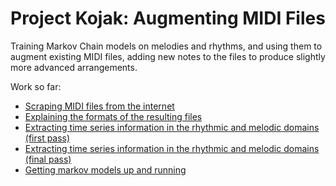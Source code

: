 # Project Kojak: Augmenting MIDI Files

Training Markov Chain models on melodies and rhythms, and using them to augment existing MIDI files, adding new notes to the files to produce slightly more advanced arrangements.

Work so far:

- [Scraping MIDI files from the internet](./scraper.ipynb) 
- [Explaining the formats of the resulting files](./flattening_tracks.ipynb)
- [Extracting time series information in the rhythmic and melodic domains (first pass)](./getting_melodies_and_rhythms.ipynb)
- [Extracting time series information in the rhythmic and melodic domains (final pass)](./getting_melodies_and_rhythms_optimized.ipynb)
- [Getting markov models up and running](./markov_chains.ipynb)